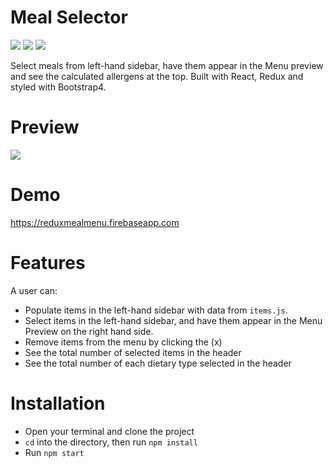 # Meal Selector

![](https://img.shields.io/github/last-commit/GavBaros/redux-meal-selector.svg?style=flat)
![](https://img.shields.io/github/repo-size/GavBaros/redux-meal-selector.svg?style=flat)
![](https://img.shields.io/david/GavBaros/redux-meal-selector.svg?style=flat)


Select meals from left-hand sidebar, have them appear in the Menu preview and see the calculated allergens at the top. 
Built with React, Redux and styled with Bootstrap4.

# Preview
![](menu.gif)

# Demo

https://reduxmealmenu.firebaseapp.com

# Features

A user can: 

- Populate items in the left-hand sidebar with data from `items.js`.
- Select items in the left-hand sidebar, and have them appear in the Menu Preview on the right hand side.
- Remove items from the menu by clicking the (x)
- See the total number of selected items in the header
- See the total number of each dietary type selected in the header

# Installation

- Open your terminal and clone the project
- ```cd``` into the directory, then run ```npm install```
- Run ```npm start```
